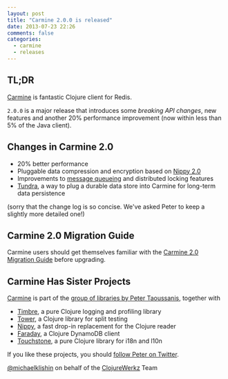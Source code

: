 ```yaml
---
layout: post
title: "Carmine 2.0.0 is released"
date: 2013-07-23 22:26
comments: false
categories:
  - carmine
  - releases
---
```


## TL;DR

[Carmine](https://github.com/ptaoussanis/carmine) is fantastic Clojure client for Redis.

`2.0.0` is a major release that introduces some *breaking API changes*, new features
and another 20% performance improvement (now within less than 5% of the Java client).


## Changes in Carmine 2.0

 * 20% better performance
 * Pluggable data compression and encryption based on [Nippy 2.0](https://github.com/ptaoussanis/nippy)
 * Improvements to [message queueing](https://github.com/ptaoussanis/carmine#message-queue) and distributed locking features
 * [Tundra](https://github.com/ptaoussanis/carmine#tundra), a way to plug a durable data store into Carmine for long-term data persistence

(sorry that the change log is so concise. We've asked Peter to keep a slightly more detailed one!)


## Carmine 2.0 Migration Guide

Carmine users should get themselves familiar with the [Carmine 2.0 Migration Guide](https://github.com/ptaoussanis/carmine/blob/master/MIGRATION-v2.md)
before upgrading.


## Carmine Has Sister Projects

[Carmine](https://github.com/ptaoussanis/carmine) is part of the [group of libraries by Peter Taoussanis](https://www.taoensso.com/clojure-libraries), together with

 * [Timbre](https://github.com/ptaoussanis/timbre), a pure Clojure logging and profiling library
 * [Tower](https://github.com/ptaoussanis/touchstone), a Clojure library for split testing
 * [Nippy](https://github.com/ptaoussanis/nippy), a fast drop-in replacement for the Clojure reader
 * [Faraday](https://github.com/ptaoussanis/faraday), a Clojure DynamoDB client
 * [Touchstone](https://github.com/ptaoussanis/tower), a pure Clojure library for i18n and l10n

If you like these projects, you should [follow Peter on Twitter](http://twitter.com/ptaoussanis).


[@michaelklishin](http://twitter.com/michaelklishin) on behalf of the [ClojureWerkz](http://clojurewerkz.org) Team
